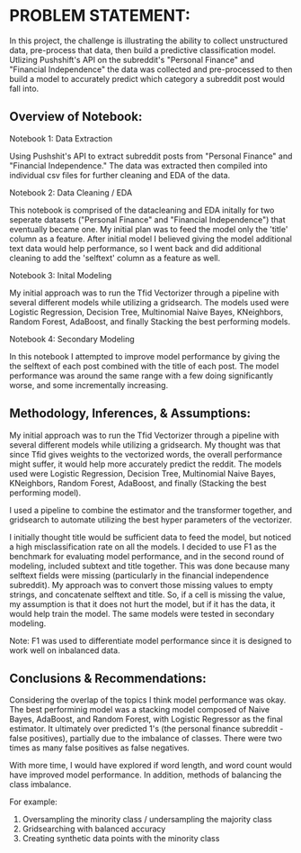 # PROBLEM STATEMENT:

In this project, the challenge is illustrating the ability to collect unstructured data, pre-process that data, then build a predictive classification model. Utlizing Pushshift's API on the subreddit's "Personal Finance" and "Financial Independence" the data was collected and pre-processed to then build a model to accurately predict which category a subreddit post would fall into.  

## Overview of Notebook:

Notebook 1: Data Extraction

Using Pushshit's API to extract subreddit posts from "Personal Finance" and "Financial Independence." The data was extracted then compiled into individual csv files for further cleaning and EDA of the data. 

Notebook 2: Data Cleaning / EDA

This notebook is comprised of the datacleaning and EDA initally for two seperate datasets ("Personal Finance" and "Financial Independence") that eventually became one. My initial plan was to feed the model only the 'title' column as a feature. After initial model I believed giving the model additional text data would help performance, so I went back and did additional cleaning to add the 'selftext' column as a feature as well. 

Notebook 3: Inital Modeling

My initial approach was to run the Tfid Vectorizer through a pipeline with several different models while utilizing a gridsearch. The models used were Logistic Regression, Decision Tree, Multinomial Naive Bayes, KNeighbors, Random Forest, AdaBoost, and finally Stacking the best performing models. 

Notebook 4: Secondary Modeling

In this notebook I attempted to improve model performance by giving the the selftext of each post combined with the title of each post. The model performance was around the same range with a few doing significantly worse, and some incrementally increasing. 

## Methodology, Inferences, & Assumptions:

My initial approach was to run the Tfid Vectorizer through a pipeline with several different models while utilizing a gridsearch. My thought was that since Tfid gives weights to the vectorized words, the overall performance might suffer, it would help more accurately predict the reddit. The models used were Logistic Regression, Decision Tree, Multinomial Naive Bayes, KNeighbors, Random Forest, AdaBoost, and finally (Stacking the best performing model). 

I used a pipeline to combine the estimator and the transformer together, and gridsearch to automate utilizing the best hyper parameters of the vectorizer. 

I initially thought title would be sufficient data to feed the model, but noticed a high misclassification rate on all the models. I decided to use F1 as the benchmark for evaluating model performance, and in the second round of modeling, included subtext and title together. This was done because many selftext fields were missing (particularly in the financial independence subreddit). My approach was to convert those missing values to empty strings, and concatenate selftext and title. So, if a cell is missing the value, my assumption is that it does not hurt the model, but if it has the data, it would help train the model. The same models were tested in secondary modeling. 

Note: F1 was used to differentiate model performance since it is designed to work well on inbalanced data. 

## Conclusions & Recommendations:

Considering the overlap of the topics I think model performance was okay. The best performinig model was a stacking model composed of Naive Bayes, AdaBoost, and Random Forest, with Logistic Regressor as the final estimator. It ultimately over predicted 1's (the personal finance subreddit - false positives), partially due to the imbalance of classes. There were two times as many false positives as false negatives.


With more time, I would have explored if word length, and word count would have improved model performance. In addition, methods of balancing the class imbalance. 

For example:
1. Oversampling the minority class / undersampling the majority class
2. Gridsearching with balanced accuracy
3. Creating synthetic data points with the minority class


